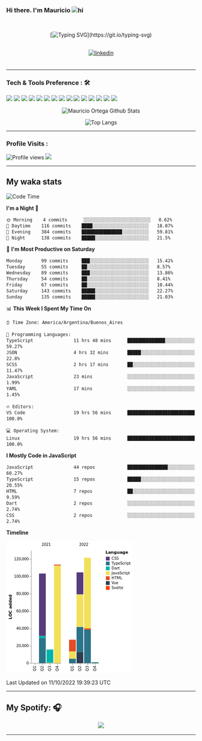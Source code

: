 ### Hi there. I'm Mauricio <img src="https://user-images.githubusercontent.com/1303154/88677602-1635ba80-d120-11ea-84d8-d263ba5fc3c0.gif" width="28px" alt="hi">
<br /> 

<div align="center">
  
[![Typing SVG](https://readme-typing-svg.herokuapp.com?size=25&duration=7000&center=true&vCenter=true&width=650&height=40&lines=WELCOME!;My+name+is+Mauricio+Ortega...;I+am+a+Front-End+Developer...;I+hope+you+find+what+you+are+looking+for...;You+have+my+contact+information...;MAY+THE+FORCE+BE+WITH+YOU...)](https://git.io/typing-svg)

</div>
  
<br />

<div align="center">
  
<a href="https://www.linkedin.com/in/mauriciortega/" target="_blank">
<img src=https://img.shields.io/badge/linkedin-%231E77B5.svg?&style=for-the-badge&logo=linkedin&logoColor=white alt=linkedin style="margin-bottom: 5px;" />
</a>
  
</div>

<br />



<!--
**Nekzus/Nekzus** is a ✨ _special_ ✨ repository because its `README.md` (this file) appears on your GitHub profile.

Here are some ideas to get you started:

- 🔭 I’m currently working on ...
- 🌱 I’m currently learning ...
- 👯 I’m looking to collaborate on ...
- 🤔 I’m looking for help with ...
- 💬 Ask me about ...
- 📫 How to reach me: ...
- 😄 Pronouns: ...
- ⚡ Fun fact: ...
-->

---

### Tech & Tools Preference : 🛠

<img src = "https://img.shields.io/badge/-HTML5-E34F26?style=flat&logo=html5&logoColor=white"> <img src = "https://img.shields.io/badge/-CSS3-1572B6?style=flat&logo=css3&logoColor=white">
<img src="https://img.shields.io/badge/-Sass-cc6699?style=flat&logo=sass&logoColor=ffffff">
<img src="https://img.shields.io/badge/-Bootstrap-563D7C?style=flat&logo=bootstrap&logoColor=white">
<img src="https://img.shields.io/badge/-JavaScript-eed718?style=flat&logo=javascript&logoColor=ffffff">
<img src="https://img.shields.io/badge/-React-000000?style=flat&logo=react&logoColor=00c8ff">
<img src="https://img.shields.io/badge/-Next-000000?style=flat&logo=nextdotjs&logoColor=white">
<img src="http://img.shields.io/badge/-Vue-black?style=flat&logo=vuedotjs&logoColor=4FC08D">
<img src="http://img.shields.io/badge/-Flutter-black?style=flat&logo=flutter&logoColor=02569B">
<img src="https://img.shields.io/badge/-Node.js-3C873A?style=flat&logo=Node.js&logoColor=white">
<img src="http://img.shields.io/badge/-Git-F1502F?style=flat&logo=git&logoColor=FFFFFF">
<img src="http://img.shields.io/badge/-Github-000000?style=flat&logo=github&logoColor=FFFFFF">
<img src="https://img.shields.io/badge/-Firebase-FFA611?style=flat&logo=firebase&logoColor=FFFFFF">
<img src="http://img.shields.io/badge/-Vercel-black?style=flat&logo=vercel&logoColor=white">
<img src="http://img.shields.io/badge/-VS%20Code-007ACC?style=flat&logo=visual%20studio%20code&logoColor=white">


<div align="center">
  
![Mauricio Ortega Github Stats](https://github-readme-stats.vercel.app/api?username=Nekzus&show_icons=true&title_color=fff&icon_color=79ff97&text_color=9f9f9f&bg_color=151515)

![Top Langs](https://github-readme-stats.vercel.app/api/top-langs/?username=Nekzus&hide=css,html,less&layout=compact&title_color=fff&icon_color=79ff97&text_color=9f9f9f&bg_color=151515)

</div>
  
---

### Profile Visits :
  
![Profile views](https://gpvc.arturio.dev/Nekzus)  <img src="https://img.shields.io/github/followers/Nekzus?label=Follow" style=" float:left, margin-right:10px" />

---


## My waka stats
<!--START_SECTION:waka-->
![Code Time](http://img.shields.io/badge/Code%20Time-1%2C394%20hrs%207%20mins-blue)

**I'm a Night 🦉** 

```text
🌞 Morning    4 commits      ░░░░░░░░░░░░░░░░░░░░░░░░░   0.62% 
🌆 Daytime    116 commits    ████░░░░░░░░░░░░░░░░░░░░░   18.07% 
🌃 Evening    384 commits    ███████████████░░░░░░░░░░   59.81% 
🌙 Night      138 commits    █████░░░░░░░░░░░░░░░░░░░░   21.5%

```
📅 **I'm Most Productive on Saturday** 

```text
Monday       99 commits     ███░░░░░░░░░░░░░░░░░░░░░░   15.42% 
Tuesday      55 commits     ██░░░░░░░░░░░░░░░░░░░░░░░   8.57% 
Wednesday    89 commits     ███░░░░░░░░░░░░░░░░░░░░░░   13.86% 
Thursday     54 commits     ██░░░░░░░░░░░░░░░░░░░░░░░   8.41% 
Friday       67 commits     ██░░░░░░░░░░░░░░░░░░░░░░░   10.44% 
Saturday     143 commits    █████░░░░░░░░░░░░░░░░░░░░   22.27% 
Sunday       135 commits    █████░░░░░░░░░░░░░░░░░░░░   21.03%

```


📊 **This Week I Spent My Time On** 

```text
⌚︎ Time Zone: America/Argentina/Buenos_Aires

💬 Programming Languages: 
TypeScript               11 hrs 48 mins      ██████████████░░░░░░░░░░░   59.27% 
JSON                     4 hrs 32 mins       █████░░░░░░░░░░░░░░░░░░░░   22.8% 
SCSS                     2 hrs 17 mins       ██░░░░░░░░░░░░░░░░░░░░░░░   11.47% 
JavaScript               23 mins             ░░░░░░░░░░░░░░░░░░░░░░░░░   1.99% 
YAML                     17 mins             ░░░░░░░░░░░░░░░░░░░░░░░░░   1.45%

🔥 Editors: 
VS Code                  19 hrs 56 mins      █████████████████████████   100.0%

💻 Operating System: 
Linux                    19 hrs 56 mins      █████████████████████████   100.0%

```

**I Mostly Code in JavaScript** 

```text
JavaScript               44 repos            ███████████████░░░░░░░░░░   60.27% 
TypeScript               15 repos            █████░░░░░░░░░░░░░░░░░░░░   20.55% 
HTML                     7 repos             ██░░░░░░░░░░░░░░░░░░░░░░░   9.59% 
Dart                     2 repos             ░░░░░░░░░░░░░░░░░░░░░░░░░   2.74% 
CSS                      2 repos             ░░░░░░░░░░░░░░░░░░░░░░░░░   2.74%

```


**Timeline**

![Chart not found](https://raw.githubusercontent.com/Nekzus/Nekzus/main/charts/bar_graph.png) 


 Last Updated on 11/10/2022 19:39:23 UTC
<!--END_SECTION:waka-->

---
## My Spotify: 🎧

<div align="center"><img src="https://spotify-github-profile.vercel.app/api/view?uid=11169970531&cover_image=true&theme=default" /></div>

---
